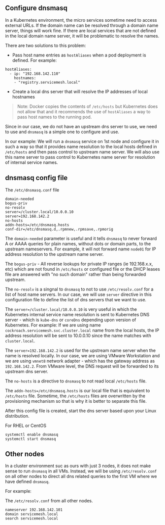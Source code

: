 ## Configure dnsmasq

In a Kubernetes environment, the micro services sometime need to access external URLs. If the domain name can be resolved through a domain name server, things will work fine. If there are local services that are not defined in the local domain name server, it will be problematic to resolve the names.  

There are two solutions to this problem:

* Pass host name entries as `hostAliases` when a pod deployment is defined. For example:
```
hostAliases:
  - ip: "192.168.142.110"
    hostnames:
    - "registry.servicemesh.local"
```

* Create a local dns server that will resolve the IP addresses of local hostnames

> Note: Docker copies the contents of `/etc/hosts` but Kubernetes does not allow that and it recommends the use of `hostAliases` a way to pass host names to the running pod.

Since in our case, we do not have an upstream dns server to use, we need to use and `dnsmasq` is a simple one to configure and use.

In our example: We will run a `dnsmasq` service on 1st node and configure it in such a way so that it provides name resolution to the local hosts defined in `/etc/hosts` and then pass control to upstream name server. We will also use this name server to pass control to Kubernetes name server for resolution of internal service names.

## dnsmasq config file

The `/etc/dnsmasq.conf` file

```
domain-needed
bogus-priv
no-resolv
server=/cluster.local/10.0.0.10
server=192.168.142.2
no-hosts
addn-hosts=/etc/dnsmasq.hosts
conf-dir=/etc/dnsmasq.d,.rpmnew,.rpmsave,.rpmorig
```

The `domain-needed` parameter is useful and it tells `dnsmasq` to never forward A or AAAA queries for plain names, without dots or domain parts, to the upstream nameservers. For example, it will not forward name `node01` for IP address resolution to the upstream name server.

The `bogus-priv` - All reverse lookups for private IP ranges (ie 192.168.x.x, etc) which are not found in `/etc/hosts` or configured file or the DHCP leases file are answered with "no such domain" rather than being forwarded upstream.

The `no-resolv` is a singnal to `dnsmasq` to not to use `/etc/resolv.conf` for a list of host name servers. In our case, we will use `server` directive in this configuration file to define the list of dns servers that we want to use.

The  `server=/cluster.local/10.0.0.10` is very useful in which the Kubernetes internal service name resolution is sent to Kubernetes DNS server - which is `kube-dns` or `coreDns` depending upon version of Kubernetes. For example: If we are using name `cockroach.servicemesh.svc.cluster.local` name from the local hosts, the IP address resolution will be sent to 10.0.0.10 since the name matches with `cluster.local`.

The `server=192.168.142.2` is used for the upstream name server when the name is resolved locally. In our case, we are using VMware Workstation and we are using `vmnet8` network adapter - which has the gateway address as `192.168.142.2`. From VMware level, the DNS request will be forwarded to its upstream dns server.

The `no-hosts` is a directive to `dnsmasq` to not read local `/etc/hosts` file.

The  `addn-hosts=/etc/dnsmasq.hosts` is our local file that is equivalent to `/etc/hosts` file. Sometime, the `/etc/hosts` files are overwritten by the provisioning mechanism so that is why it is better to separate this file.

After this config file is created, start the dns server based upon your Linux distribution.

For RHEL or CentOS

```
systemctl enable dnsmasq
systemctl start dnsmasq
```

## Other nodes

In a cluster environment suc as ours with just 3 nodes, it does not make sense to run `dnsmasq` in all VMs. Instead, we will be using `/etc/resolv.conf` on all other nodes to direct all dns related queries to the first VM where we have defined `dnsmasq`.

For example:

The `/etc/resolv.conf` from all other nodes.

```
nameserver 192.168.142.101
domain servicemesh.local
search servicemesh.local
```
